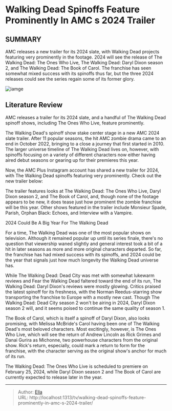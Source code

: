 # Walking Dead Spinoffs Feature Prominently In AMC s 2024 Trailer


## SUMMARY 



  AMC releases a new trailer for its 2024 slate, with Walking Dead projects featuring very prominently in the footage.   2024 will see the release of The Walking Dead: The Ones Who Live, The Walking Dead: Daryl Dixon season 2, and The Walking Dead: The Book of Carol.   The franchise has seen somewhat mixed success with its spinoffs thus far, but the three 2024 releases could see the series regain some of its former glory.  

![iamge](https://static1.srcdn.com/wordpress/wp-content/uploads/2024/01/andrew-lincoln-as-rick-grimes-with-his-head-on-a-pillow-in-the-ones-who-lives-1.jpg)

## Literature Review
AMC releases a trailer for its 2024 slate, and a handful of The Walking Dead spinoff shows, including The Ones Who Live, feature prominently.




The Walking Dead&#39;s spinoff show stake center stage in a new AMC 2024 slate trailer. After 11 popular seasons, the hit AMC zombie drama came to an end in October 2022, bringing to a close a journey that first started in 2010. The larger universe timeline of The Walking Dead lives on, however, with spinoffs focusing on a variety of different characters now either having aired debut seasons or gearing up for their premieres this year.




Now, the AMC Plus Instagram account has shared a new trailer for 2024, with The Walking Dead spinoffs featuring very prominently. Check out the new trailer below:


 

The trailer features looks at The Walking Dead: The Ones Who Live, Daryl Dixon season 2, and The Book of Carol, and, though none of the footage appears to be new, it does tease just how prominent the zombie franchise will be this year. Other shows featured in the trailer include Monsieur Spade, Parish, Orphan Black: Echoes, and Interview with a Vampire.


 2024 Could Be A Big Year For The Walking Dead 
          

For a time, The Walking Dead was one of the most popular shows on television. Although it remained popular up until its series finale, there&#39;s no question that viewership waned slightly and general interest took a bit of a hit in later seasons as more and more original characters departed. So far, the franchise has had mixed success with its spinoffs, and 2024 could be the year that signals just how much longevity the Walking Dead universe has.




While The Walking Dead: Dead City was met with somewhat lukewarm reviews and Fear the Walking Dead faltered toward the end of its run, The Walking Dead: Daryl Dixon&#39;s reviews were mostly glowing. Critics praised the latest spinoff for its freshness, with the Norman Reedus-starring show transporting the franchise to Europe with a mostly new cast. Though The Walking Dead: Dead City season 2 won&#39;t be airing in 2024, Daryl Dixon season 2 will, and it seems poised to continue the same quality of season 1.

  

The Book of Carol, which is itself a spinoff of Daryl Dixon, also looks promising, with Melissa McBride&#39;s Carol having been one of The Walking Dead&#39;s most beloved characters. Most excitingly, however, is The Ones Who Live, which will see the return of Andrew Lincoln as Rick Grimes and Danai Gurira as Michonne, two powerhouse characters from the original show. Rick&#39;s return, especially, could mark a return to form for the franchise, with the character serving as the original show&#39;s anchor for much of its run.






The Walking Dead: The Ones Who Live is scheduled to premiere on February 25, 2024, while Daryl Dixon season 2 and The Book of Carol are currently expected to release later in the year.






---

> Author: [Ella](https://instagram.hk.cn/)  
> URL: http://localhost:1313/tv/walking-dead-spinoffs-feature-prominently-in-amc-s-2024-trailer/  

